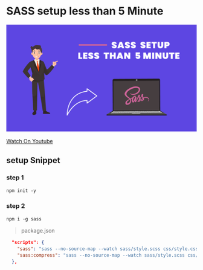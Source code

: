 # SASS setup less than 5 Minute

![sass-setup](thumbnail.png)

[Watch On Youtube]()

## setup Snippet

### step 1
```npm command
npm init -y
```
### step 2
```sass install command
npm i -g sass
```

> package.json

```json
  "scripts": {
    "sass": "sass --no-source-map --watch sass/style.scss css/style.css",
    "sass:compress": "sass --no-source-map --watch sass/style.scss css/compress.css --style compressed"
  },
```